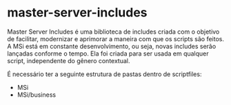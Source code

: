 # master-server-includes
Master Server Includes é uma biblioteca de includes criada com o objetivo de facilitar, modernizar e aprimorar a maneira com que os scripts são feitos. A MSi está em constante desenvolvimento, ou seja, novas includes serão lançadas conforme o tempo. Ela foi criada para ser usada em qualquer script, independente do gênero contextual.

É necessário ter a seguinte estrutura de pastas dentro de scriptfiles:
- MSi
- MSi/business
